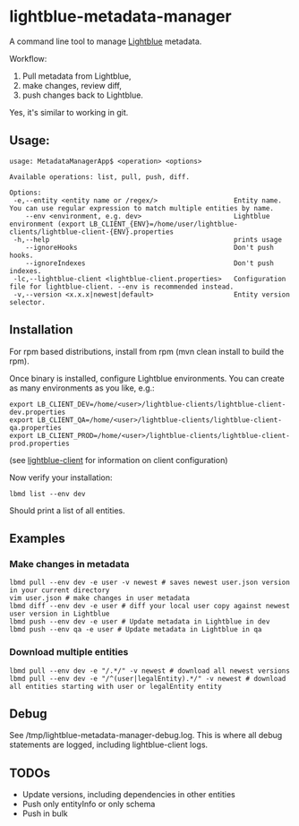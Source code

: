 # lightblue-metadata-manager
A command line tool to manage [Lightblue](https://github.com/lightblue-platform/) metadata.

Workflow:

1. Pull metadata from Lightblue,
2. make changes, review diff,
3. push changes back to Lightblue.

Yes, it's similar to working in git.

## Usage:
```
usage: MetadataManagerApp$ <operation> <options>

Available operations: list, pull, push, diff.

Options:
 -e,--entity <entity name or /regex/>                   Entity name. You can use regular expression to match multiple entities by name.
    --env <environment, e.g. dev>                       Lightblue environment (export LB_CLIENT_{ENV}=/home/user/lightblue-clients/lightblue-client-{ENV}.properties
 -h,--help                                              prints usage
    --ignoreHooks                                       Don't push hooks.
    --ignoreIndexes                                     Don't push indexes.
 -lc,--lightblue-client <lightblue-client.properties>   Configuration file for lightblue-client. --env is recommended instead.
 -v,--version <x.x.x|newest|default>                    Entity version selector.

```

## Installation

For rpm based distributions, install from rpm (mvn clean install to build the rpm).

Once binary is installed, configure Lightblue environments. You can create as many environments as you like, e.g.:

```
export LB_CLIENT_DEV=/home/<user>/lightblue-clients/lightblue-client-dev.properties
export LB_CLIENT_QA=/home/<user>/lightblue-clients/lightblue-client-qa.properties
export LB_CLIENT_PROD=/home/<user>/lightblue-clients/lightblue-client-prod.properties
```
(see [lightblue-client](https://github.com/lightblue-platform/lightblue-client) for information on client configuration)

Now verify your installation:
```
lbmd list --env dev
```
Should print a list of all entities.


## Examples

### Make changes in metadata

```
lbmd pull --env dev -e user -v newest # saves newest user.json version in your current directory
vim user.json # make changes in user metadata
lbmd diff --env dev -e user # diff your local user copy against newest user version in Lightblue
lbmd push --env dev -e user # Update metadata in Lightblue in dev
lbmd push --env qa -e user # Update metadata in Lightblue in qa
```

### Download multiple entities
```
lbmd pull --env dev -e "/.*/" -v newest # download all newest versions
lbmd pull --env dev -e "/^(user|legalEntity).*/" -v newest # download all entities starting with user or legalEntity entity
```

## Debug

See /tmp/lightblue-metadata-manager-debug.log. This is where all debug statements are logged, including lightblue-client logs.

## TODOs
* Update versions, including dependencies in other entities
* Push only entityInfo or only schema
* Push in bulk